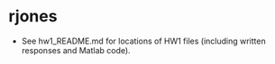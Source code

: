 # rjones
 - See hw1_README.md for locations of HW1 files (including written responses and Matlab code).
